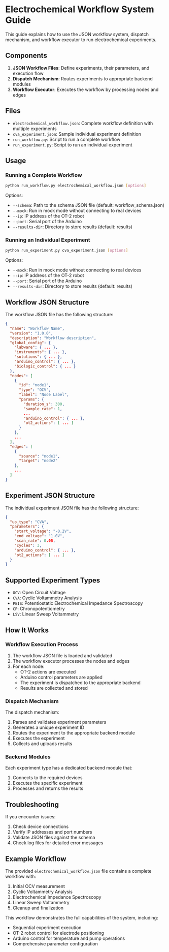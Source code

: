 # Electrochemical Workflow System Guide

This guide explains how to use the JSON workflow system, dispatch mechanism, and workflow executor to run electrochemical experiments.

## Components

1. **JSON Workflow Files**: Define experiments, their parameters, and execution flow
2. **Dispatch Mechanism**: Routes experiments to appropriate backend modules
3. **Workflow Executor**: Executes the workflow by processing nodes and edges

## Files

- `electrochemical_workflow.json`: Complete workflow definition with multiple experiments
- `cva_experiment.json`: Sample individual experiment definition
- `run_workflow.py`: Script to run a complete workflow
- `run_experiment.py`: Script to run an individual experiment

## Usage

### Running a Complete Workflow

```bash
python run_workflow.py electrochemical_workflow.json [options]
```

Options:
- `--schema`: Path to the schema JSON file (default: workflow_schema.json)
- `--mock`: Run in mock mode without connecting to real devices
- `--ip`: IP address of the OT-2 robot
- `--port`: Serial port of the Arduino
- `--results-dir`: Directory to store results (default: results)

### Running an Individual Experiment

```bash
python run_experiment.py cva_experiment.json [options]
```

Options:
- `--mock`: Run in mock mode without connecting to real devices
- `--ip`: IP address of the OT-2 robot
- `--port`: Serial port of the Arduino
- `--results-dir`: Directory to store results (default: results)

## Workflow JSON Structure

The workflow JSON file has the following structure:

```json
{
  "name": "Workflow Name",
  "version": "1.0.0",
  "description": "Workflow description",
  "global_config": {
    "labware": { ... },
    "instruments": { ... },
    "solutions": { ... },
    "arduino_control": { ... },
    "biologic_control": { ... }
  },
  "nodes": [
    {
      "id": "node1",
      "type": "OCV",
      "label": "Node Label",
      "params": {
        "duration_s": 300,
        "sample_rate": 1,
        ...
        "arduino_control": { ... },
        "ot2_actions": [ ... ]
      }
    },
    ...
  ],
  "edges": [
    {
      "source": "node1",
      "target": "node2"
    },
    ...
  ]
}
```

## Experiment JSON Structure

The individual experiment JSON file has the following structure:

```json
{
  "uo_type": "CVA",
  "parameters": {
    "start_voltage": "-0.2V",
    "end_voltage": "1.0V",
    "scan_rate": 0.05,
    "cycles": 3,
    "arduino_control": { ... },
    "ot2_actions": [ ... ]
  }
}
```

## Supported Experiment Types

- `OCV`: Open Circuit Voltage
- `CVA`: Cyclic Voltammetry Analysis
- `PEIS`: Potentiostatic Electrochemical Impedance Spectroscopy
- `CP`: Chronopotentiometry
- `LSV`: Linear Sweep Voltammetry

## How It Works

### Workflow Execution Process

1. The workflow JSON file is loaded and validated
2. The workflow executor processes the nodes and edges
3. For each node:
   - OT-2 actions are executed
   - Arduino control parameters are applied
   - The experiment is dispatched to the appropriate backend
   - Results are collected and stored

### Dispatch Mechanism

The dispatch mechanism:
1. Parses and validates experiment parameters
2. Generates a unique experiment ID
3. Routes the experiment to the appropriate backend module
4. Executes the experiment
5. Collects and uploads results

### Backend Modules

Each experiment type has a dedicated backend module that:
1. Connects to the required devices
2. Executes the specific experiment
3. Processes and returns the results

## Troubleshooting

If you encounter issues:

1. Check device connections
2. Verify IP addresses and port numbers
3. Validate JSON files against the schema
4. Check log files for detailed error messages

## Example Workflow

The provided `electrochemical_workflow.json` file contains a complete workflow with:
1. Initial OCV measurement
2. Cyclic Voltammetry Analysis
3. Electrochemical Impedance Spectroscopy
4. Linear Sweep Voltammetry
5. Cleanup and finalization

This workflow demonstrates the full capabilities of the system, including:
- Sequential experiment execution
- OT-2 robot control for electrode positioning
- Arduino control for temperature and pump operations
- Comprehensive parameter configuration
